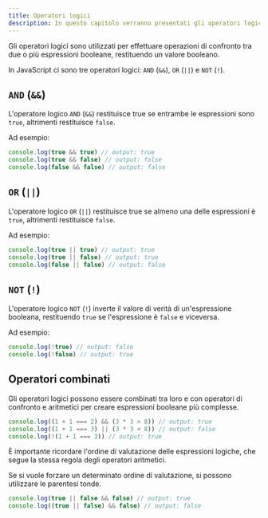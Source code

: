 ```yaml
---
title: Operatori logici
description: In questo capitolo verranno presentati gli operatori logici in JavaScript, ovvero l'AND (&&), l'OR (||) e il NOT (!). Verranno illustrate le regole di valutazione degli operatori logici e la loro precedenza nella valutazione delle espressioni.
---
```


Gli operatori logici sono utilizzati per effettuare operazioni di confronto tra due o più espressioni booleane, restituendo un valore booleano.

In JavaScript ci sono tre operatori logici: `AND` (`&&`), `OR` (`||`) e `NOT` (`!`).

## `AND` (`&&`)

L'operatore logico `AND` (`&&`) restituisce true se entrambe le espressioni sono `true`, altrimenti restituisce `false`.

Ad esempio:

```js
console.log(true && true) // output: true
console.log(true && false) // output: false
console.log(false && false) // output: false
```

## `OR` (`||`)

L'operatore logico `OR` (`||`) restituisce true se almeno una delle espressioni è `true`, altrimenti restituisce `false`.

Ad esempio:

```js
console.log(true || true) // output: true
console.log(true || false) // output: true
console.log(false || false) // output: false
```

## `NOT` (`!`)

L'operatore logico `NOT` (`!`) inverte il valore di verità di un'espressione booleana, restituendo `true` se l'espressione è `false` e viceversa.

Ad esempio:

```js
console.log(!true) // output: false
console.log(!false) // output: true
```

## Operatori combinati

Gli operatori logici possono essere combinati tra loro e con operatori di confronto e aritmetici per creare espressioni booleane più complesse.

```js
console.log((1 + 1 === 2) && (3 * 3 > 8)) // output: true
console.log((1 + 1 === 3) || (3 * 3 < 8)) // output: false
console.log(!(1 + 1 === 3)) // output: true
```

È importante ricordare l'ordine di valutazione delle espressioni logiche, che segue la stessa regola degli operatori aritmetici.

Se si vuole forzare un determinato ordine di valutazione, si possono utilizzare le parentesi tonde.

```js
console.log(true || false && false) // output: true
console.log((true || false) && false) // output: false
```
